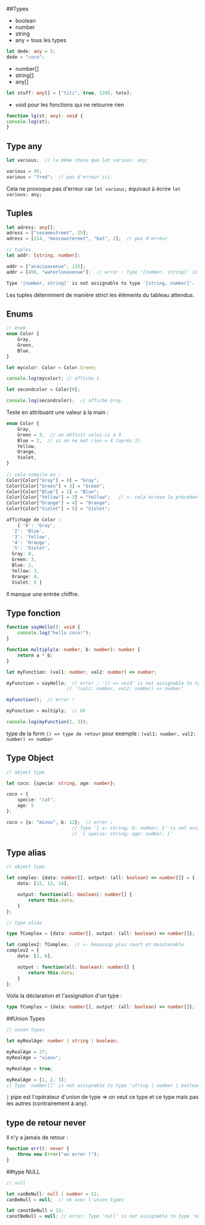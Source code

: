 ##Types

- boolean
- number
- string
- any = tous les types

```typescript
let dede: any = 5;
dede = "coco";
```

- number[]
- string[]
- any[]

```typescript
let stuff: any[] = ["titi", true, 1245, toto];
```

- void  pour les fonctions qui ne retourne rien

```typescript
function lg(st: any): void {
console.log(st);
}
```

## Type any

```typescript
let various;  // la même chose que let various: any;

various = 45;
various = "fred";  // pas d'erreur ici
```

Cela ne provoque pas d'erreur car `let various;` équivaut à écrire `let various: any;`

## Tuples

```typescript
let adress: any[];
adress = ["sesamestreet", 25];
adress = [214, "moscowstereet", "bat", 2];  // pas d'erreur

// tuples
let addr: [string, number];

addr = ["acaciaavenue", 135];
addr = [456, "waterlooavenue"];  // error : Type '[number, string]' is not assignable to type '[string, number]'.
```

```sh
Type '[number, string]' is not assignable to type '[string, number]'.
```

Les tuples déterminent de manière strict les éléments du tableau attendus.



## Enums

```typescript
// enum
enum Color {
    Gray,
    Green,
    Blue,
}

let mycolor: Color = Color.Green;

console.log(mycolor); // affiche 1

let secondcolor = Color[0];

console.log(secondcolor);  // affiche Gray
```

Teste en attribuant une valeur à la main :

```typescript
enum Color {
    Gray,
    Green = 3,  // on définit celui-ci à 3
    Blue = 2,  // si on ne met rien = 4 (après 3).
    Yellow,
    Orange,
    Violet,
}
    
// cela compile en :
Color[Color["Gray"] = 0] = "Gray";
Color[Color["Green"] = 3] = "Green";
Color[Color["Blue"] = 2] = "Blue";
Color[Color["Yellow"] = 3] = "Yellow";   // <- cela écrase le précédent 3
Color[Color["Orange"] = 4] = "Orange";
Color[Color["Violet"] = 5] = "Violet";

affichage de Color :
    { '0': 'Gray',
  '2': 'Blue',
  '3': 'Yellow',
  '4': 'Orange',
  '5': 'Violet',
  Gray: 0,
  Green: 3,
  Blue: 2,
  Yellow: 3,
  Orange: 4,
  Violet: 5 }
```

Il manque une entrée chiffre.



## Type fonction

```typescript
function sayHello(): void {
    console.log("hello coco!");
}

function multiply(a: number, b: number): number {
    return a * b;
}

let myFunction: (val1: number, val2: number) => number;

myFunction = sayHello;  // error : '() => void' is not assignable to type 
					  // '(val1: number, val2: number) => number'

myFunction();  // error !

myFunction = multiply;  // Ok

console.log(myFunction(2, 3));
```

type de la form `() => type de retour`  pour exemple : `(val1: number, val2: number) => number`

## Type Object

```typescript
// object type

let coco: {specie: string, age: number};

coco = {
    specie: "cat",
    age: 5
};

coco = {a: "minou", b: 12};  // error :
						// Type '{ a: string; b: number; }' is not assignable to type 
						// '{ specie: string; age: number; }'
```

## Type alias

```typescript
// object type

let complex: {data: number[], output: (all: boolean) => number[]} = {
    data: [12, 13, 14],

    output: function(all: boolean): number[] {
        return this.data;
    }
};

// type alias

type TComplex = {data: number[], output: (all: boolean) => number[]};

let complex2: TComplex;  // <- beaucoup plus court et maintenable
complex2 = {
    data: [1, 6],

    output : function(all: boolean): number[] {
        return this.data;
    }
};
```

Voila la déclaration et l'assignation d'un type :

```typescript
type TComplex = {data: number[], output: (all: boolean) => number[]};
```

##Union Types



```typescript
// union types

let myRealAge: number | string | boolean;

myRealAge = 27;
myRealAge = "vieux";

myRealAge = true;

myRealAge = [1, 2, 3];
// Type 'number[]' is not assignable to type 'string | number | boolean'
```



`|` pipe est l'opérateur d'union de type => on veut ce type et ce type mais pas les autres (contrairement à any).

## type de retour never

Il n'y a jamais de retour :

```typescript
function err(): never {
    throw new Error("an error !");
}
```

##type NULL

```typescript
// null

let canBeNull: null | number = 12;
canBeNull = null;  // ok avec l'union types

let canotBeNull = 13;
canotBeNull = null; // error: Type 'null' is not assignable to type 'number'.
```

